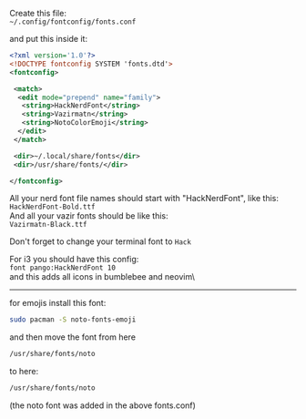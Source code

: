 Create this file:\
`~/.config/fontconfig/fonts.conf`

and put this inside it:

```xml
<?xml version='1.0'?>
<!DOCTYPE fontconfig SYSTEM 'fonts.dtd'>
<fontconfig>

 <match>
  <edit mode="prepend" name="family">
   <string>HackNerdFont</string>
   <string>Vazirmatn</string>
   <string>NotoColorEmoji</string>
  </edit>
 </match>

 <dir>~/.local/share/fonts</dir>
 <dir>/usr/share/fonts/</dir>

</fontconfig>
```


All your nerd font file names should start with "HackNerdFont", like this: \
`HackNerdFont-Bold.ttf`\
And all your vazir fonts should be like this:\
`Vazirmatn-Black.ttf`

Don't forget to change your terminal font to `Hack`

For i3 you should have this config:\
`font pango:HackNerdFont 10`\
and this adds all icons in bumblebee and neovim\

--------------

for emojis install this font:
```bash
sudo pacman -S noto-fonts-emoji
```
and then move the font from here
```bash
/usr/share/fonts/noto
```
to here:
```bash
/usr/share/fonts/noto
```
(the noto font was added in the above fonts.conf)

